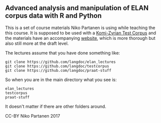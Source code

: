 ## Advanced analysis and manipulation of ELAN corpus data with R and Python

This is a set of course materials Niko Partanen is using while teaching the this course. It is supposed to be used with a [Komi-Zyrian Test Corpus](https://github.com/langdoc/kpv-test-corpus) and the materials have an accompanying [website](https://nikopartanen.github.io/adv_elan_draft/), which is more thorough but also still more at the draft level.

The lectures assume that you have done something like:

    git clone https://github.com/langdoc/elan_lectures
    git clone https://github.com/langdoc/testcorpus
    git clone https://github.com/langdoc/praat-stuff

So when you are in the main directory what you see is:

    elan_lectures
    testcorpus
    praat-stuff

It doesn't matter if there are other folders around.

CC-BY Niko Partanen 2017